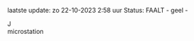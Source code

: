 laatste update: 
zo 22-10-2023  2:58   uur 
Status: FAALT - geel - 
<div class="service R">J</div><div class="service Y">microstation</div>